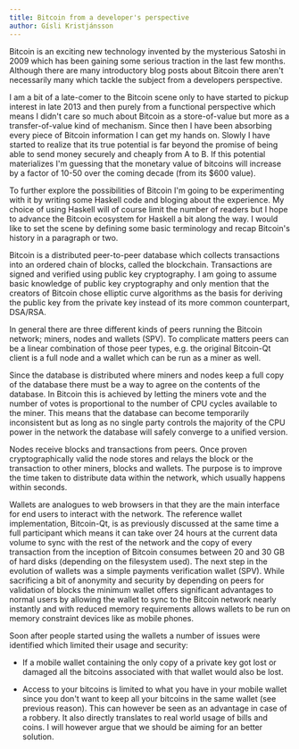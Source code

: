 ```yaml
---
title: Bitcoin from a developer's perspective
author: Gísli Kristjánsson
---
```


Bitcoin is an exciting new technology invented by the mysterious Satoshi in 2009 which has been gaining some serious traction in the last few months. Although there are many introductory blog posts about Bitcoin there aren't necessarily many which tackle the subject from a developers perspective.

I am a bit of a late-comer to the Bitcoin scene only to have started to pickup interest in late 2013 and then purely from a functional perspective which means I didn't care so much about Bitcoin as a store-of-value but more as a transfer-of-value kind of mechanism. Since then I have been absorbing every piece of Bitcoin information I can get my hands on. Slowly I have started to realize that its true potential is far beyond the promise of being able to send money securely and cheaply from A to B. If this potential materializes I'm guessing that the monetary value of bitcoins will increase by a factor of 10-50 over the coming decade (from its $600 value).

To further explore the possibilities of Bitcoin I'm going to be experimenting with it by writing some Haskell code and bloging about the experience. My choice of using Haskell will of course limit the number of readers but I hope to advance the Bitcoin ecosystem for Haskell a bit along the way. I would like to set the scene by defining some basic terminology and recap Bitcoin's history in a paragraph or two.

Bitcoin is a distributed peer-to-peer database which collects transactions into an ordered chain of blocks, called the blockchain. Transactions are signed and verified using public key cryptography. I am going to assume basic knowledge of public key cryptography and only mention that the creators of Bitcoin chose elliptic curve algorithms as the basis for deriving the public key from the private key instead of its more common counterpart, DSA/RSA.

In general there are three different kinds of peers running the Bitcoin network; miners, nodes and wallets (SPV). To complicate matters peers can be a linear combination of those peer types, e.g. the original Bitcoin-Qt client is a full node and a wallet which can be run as a miner as well.

Since the database is distributed where miners and nodes keep a full copy of the database there must be a way to agree on the contents of the database. In Bitcoin this is achieved by letting the miners vote and the number of votes is proportional to the number of CPU cycles available to the miner. This means that the database can become temporarily inconsistent but as long as no single party controls the majority of the CPU power in the network the database will safely converge to a unified version.

<!--more-->

Nodes receive blocks and transactions from peers. Once proven cryptographically valid the node stores and relays the block or the transaction to other miners, blocks and wallets. The purpose is to improve the time taken to distribute data within the network, which usually happens within seconds. 

Wallets are analogues to web browsers in that they are the main interface for end users to interact with the network. The reference wallet implementation, Bitcoin-Qt, is as previously discussed at the same time a full participant which means it can take over 24 hours at the current data volume to sync with the rest of the network and the copy of every transaction from the inception of Bitcoin consumes between 20 and 30 GB of hard disks (depending on the filesystem used). The next step in the evolution of wallets was a simple payments verification wallet (SPV). While sacrificing a bit of anonymity and security by depending on peers for validation of blocks the minimum wallet offers significant advantages to normal users by allowing the wallet to sync to the Bitcoin network nearly instantly and with reduced memory requirements allows wallets to be run on memory constraint devices like as mobile phones.

Soon after people started using the wallets a number of issues were identified which limited their usage and security:

- If a mobile wallet containing the only copy of a private key got lost or damaged all the bitcoins associated with that wallet would also be lost.

- Access to your bitcoins is limited to what you have in your mobile wallet since you don't want to keep all your bitcoins in the same wallet (see previous reason). This can however be seen as an advantage in case of a robbery. It also directly translates to real world usage of bills and coins. I will however argue that we should be aiming for an better solution.
